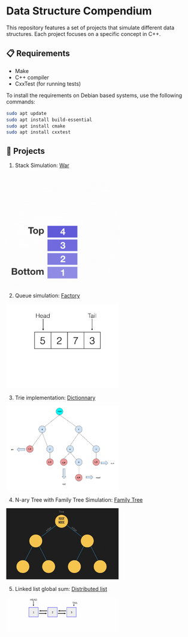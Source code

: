 # Data Structure Compendium

This repository features a set of projects that simulate different data structures. Each project focuses on a specific concept in C++.

## 📋 Requirements
- Make
- C++ compiler
- CxxTest (for running tests)

To install the requirements on Debian based systems, use the following commands:

```bash
sudo apt update
sudo apt install build-essential
sudo apt install cmake
sudo apt install cxxtest
```

## 📂 Projects

1. Stack Simulation: [War](stack/)

<img src="./img/stack.gif" alt="stack" width="300"/>


2. Queue simulation: [Factory](queue/)

<img src="./img/queue.gif" alt="queue" width="300"/>

3. Trie implementation: [Dictionnary](trie/)

<img src="./img/trie.gif" alt="trie" width="300"/>

4. N-ary Tree with Family Tree Simulation: [Family Tree](family_tree/)

<img src="./img/tree.gif" alt="family_tree" width="300"/>

5. Linked list global sum: [Distributed list](distributed_list/)

<img src="./img/double_linked_list.png" alt="distributed_list" width="300"/>